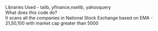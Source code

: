 Libraries Used - talib, yfinance,nselib, yahooquery </br>
  What does this code do? </br>
  It scans all the companies in National Stock Exchange based on EMA - 21,50,100 with market cap greater than 5000
